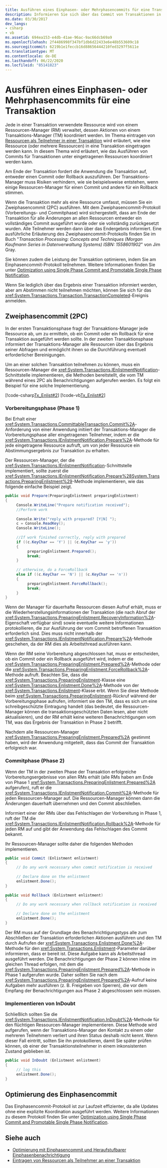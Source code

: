```yaml
---
title: Ausführen eines Einphasen- oder Mehrphasencommits für eine Transaktion
description: Informieren Sie sich über das Commit von Transaktionen in einer oder zwei Phasen in .net. Ein Zweiphasencommit (2PC) muss ausgeführt werden, wenn die Transaktion mehr als eine Ressource umfasst.
ms.date: 03/30/2017
dev_langs:
- csharp
- vb
ms.assetid: 694ea153-e4db-41ae-96ac-9ac66dcb69a9
ms.openlocfilehash: 2f4486998f347bf1db6d22433e6e48b553609c18
ms.sourcegitcommit: 6219b1e1feccb16d88656444210fed3297f5611e
ms.translationtype: MT
ms.contentlocale: de-DE
ms.lasthandoff: 06/22/2020
ms.locfileid: "85141823"
---
```

# <a name="committing-a-transaction-in-single-phase-and-multi-phase"></a>Ausführen eines Einphasen- oder Mehrphasencommits für eine Transaktion
Jede in einer Transaktion verwendete Ressource wird von einem Ressourcen-Manager (RM) verwaltet, dessen Aktionen von einem Transaktions-Manager (TM) koordiniert werden. Im Thema eintragen von [Ressourcen als Teilnehmer in einer Transaktion](enlisting-resources-as-participants-in-a-transaction.md) wird erläutert, wie eine Ressource (oder mehrere Ressourcen) in eine Transaktion eingetragen werden kann. In diesem Thema wird erläutert, wie das Ausführen von Commits für Transaktionen unter eingetragenen Ressourcen koordiniert werden kann.  
  
 Am Ende der Transaktion fordert die Anwendung die Transaktion auf, entweder einen Commit oder Rollback auszuführen. Der Transaktions-Manager muss Risiken verhindern, wie sie beispielsweise entstehen, wenn einige Ressourcen-Manager für einen Commit und andere für ein Rollback stimmen.  
  
 Wenn die Transaktion mehr als eine Ressource umfasst, müssen Sie ein Zweiphasencommit (2PC) ausführen. Mit dem Zweiphasencommit-Protokoll (Vorbereitungs- und Commitphase) wird sichergestellt, dass am Ende der Transaktion für alle Änderungen an allen Ressourcen entweder ein vollständiges Commit ausgeführt wurde oder sie vollständig zurückgesetzt wurden. Alle Teilnehmer werden dann über das Endergebnis informiert. Eine ausführliche Erläuterung des Zweiphasencommit-Protokolls finden Sie im Buch "*Transaction Processing: Concepts and Techniques (Morgan Kaufmann Series in Datenverwaltung Systems) ISBN: 1558601902*" von Jim Gray.  
  
 Sie können zudem die Leistung der Transaktion optimieren, indem Sie am Einphasencommit-Protokoll teilnehmen. Weitere Informationen finden Sie unter [Optimization using Single Phase Commit and Promotable Single Phase Notification](optimization-spc-and-promotable-spn.md).  
  
 Wenn Sie lediglich über das Ergebnis einer Transaktion informiert werden, aber am Abstimmen nicht teilnehmen möchten, können Sie sich für das <xref:System.Transactions.Transaction.TransactionCompleted>-Ereignis anmelden.  
  
## <a name="two-phase-commit-2pc"></a>Zweiphasencommit (2PC)  
 In der ersten Transaktionsphase fragt der Transaktions-Manager jede Ressource ab, um zu ermitteln, ob ein Commit oder ein Rollback für eine Transaktion ausgeführt werden sollte. In der zweiten Transaktionsphase informiert der Transaktions-Manager alle Ressourcen über das Ergebnis seiner Abfragen und ermöglicht ihnen so die Durchführung eventuell erforderlicher Bereinigungen.  
  
 Um an einer solchen Transaktion teilnehmen zu können, muss ein Ressourcen-Manager die <xref:System.Transactions.IEnlistmentNotification>-Schnittstelle implementieren, die Methoden bereitstellt, die vom TM während eines 2PC als Benachrichtigungen aufgerufen werden.  Es folgt ein Beispiel für eine solche Implementierung.  
  
 [!code-csharp[Tx_Enlist#2](../../../../samples/snippets/csharp/VS_Snippets_CFX/tx_enlist/cs/enlist.cs#2)]
 [!code-vb[Tx_Enlist#2](../../../../samples/snippets/visualbasic/VS_Snippets_CFX/tx_enlist/vb/enlist.vb#2)]  
  
### <a name="prepare-phase-phase-1"></a>Vorbereitungsphase (Phase 1)  
 Bei Erhalt einer <xref:System.Transactions.CommittableTransaction.Commit%2A>-Anforderung von einer Anwendung initiiert der Transaktions-Manager die Vorbereitungsphase aller eingetragenen Teilnehmer, indem er die <xref:System.Transactions.IEnlistmentNotification.Prepare%2A>-Methode für jede eingetragene Ressource aufruft, um von jeder Ressource ein Abstimmungsergebnis zur Transaktion zu erhalten.  
  
 Der Ressourcen-Manager, der die <xref:System.Transactions.IEnlistmentNotification>-Schnittstelle implementiert, sollte zuerst die <xref:System.Transactions.IEnlistmentNotification.Prepare%28System.Transactions.PreparingEnlistment%29>-Methode implementieren, wie das folgende einfache Beispiel zeigt.  
  
```csharp
public void Prepare(PreparingEnlistment preparingEnlistment)  
{  
     Console.WriteLine("Prepare notification received");  
     //Perform work  
  
     Console.Write("reply with prepared? [Y|N] ");  
     c = Console.ReadKey();  
     Console.WriteLine();  
  
     //If work finished correctly, reply with prepared  
     if ((c.KeyChar == 'Y') || (c.KeyChar == 'y'))  
     {  
          preparingEnlistment.Prepared();  
          break;  
     }  
  
     // otherwise, do a ForceRollback  
     else if ((c.KeyChar == 'N') || (c.KeyChar == 'n'))  
     {  
          preparingEnlistment.ForceRollback();  
          break;  
     }  
}  
```  
  
 Wenn der Manager für dauerhafte Ressourcen diesen Aufruf erhält, muss er die Wiederherstellungsinformationen der Transaktion (die nach Abruf der <xref:System.Transactions.PreparingEnlistment.RecoveryInformation%2A>-Eigenschaft verfügbar sind) sowie eventuelle weitere Informationen protokollieren, die zur Ausführung der vom Commit betroffenen Transaktion erforderlich sind. Dies muss nicht innerhalb der <xref:System.Transactions.IEnlistmentNotification.Prepare%2A>-Methode geschehen, da der RM dies als Arbeitsthread ausführen kann.  
  
 Wenn der RM seine Vorbereitung abgeschlossen hat, muss er entscheiden, ob ein Commit oder ein Rollback ausgeführt wird, indem er die <xref:System.Transactions.PreparingEnlistment.Prepared%2A>-Methode oder die <xref:System.Transactions.PreparingEnlistment.ForceRollback%2A>-Methode aufruft. Beachten Sie, dass die <xref:System.Transactions.PreparingEnlistment>-Klasse eine <xref:System.Transactions.Enlistment.Done%2A>-Methode von der <xref:System.Transactions.Enlistment>-Klasse erbt. Wenn Sie diese Methode beim <xref:System.Transactions.PreparingEnlistment>-Rückruf während der Vorbereitungsphase aufrufen, informiert sie den TM, dass es sich um eine schreibgeschützte Eintragung handelt (das bedeutet, die Ressourcen-Manager können die transaktionsgeschützten Daten lesen, aber nicht aktualisieren), und der RM erhält keine weiteren Benachrichtigungen vom TM, was das Ergebnis der Transaktion in Phase 2 betrifft.  
  
 Nachdem alle Ressourcen-Manager <xref:System.Transactions.PreparingEnlistment.Prepared%2A> gestimmt haben, wird der Anwendung mitgeteilt, dass das Commit der Transaktion erfolgreich war.  
  
### <a name="commit-phase-phase-2"></a>Commitphase (Phase 2)  
 Wenn der TM in der zweiten Phase der Transaktion erfolgreiche Vorbereitungsergebnisse von allen RMs erhält (alle RMs haben am Ende von Phase 1 <xref:System.Transactions.PreparingEnlistment.Prepared%2A> aufgerufen), ruft er die <xref:System.Transactions.IEnlistmentNotification.Commit%2A>-Methode für jeden Ressourcen-Manager auf. Die Ressourcen-Manager können dann die Änderungen dauerhaft übernehmen und den Commit abschließen.  
  
 Informiert einer der RMs über das Fehlschlagen der Vorbereitung in Phase 1, ruft der TM die <xref:System.Transactions.IEnlistmentNotification.Rollback%2A>-Methode für jeden RM auf und gibt der Anwendung das Fehlschlagen des Commit bekannt.  
  
 Ihr Ressourcen-Manager sollte daher die folgenden Methoden implementieren.  
  
```csharp
public void Commit (Enlistment enlistment)  
{  
     // Do any work necessary when commit notification is received  
  
     // Declare done on the enlistment  
     enlistment.Done();  
}  
  
public void Rollback (Enlistment enlistment)  
{  
     // Do any work necessary when rollback notification is received  
  
     // Declare done on the enlistment
     enlistment.Done();
}  
```  
  
 Der RM muss auf der Grundlage des Benachrichtigungstyps alle zum Abschließen der Transaktion erforderlichen Aktionen ausführen und den TM durch Aufrufen der <xref:System.Transactions.Enlistment.Done%2A>-Methode für den <xref:System.Transactions.Enlistment>-Parameter darüber informieren, dass er bereit ist. Diese Aufgabe kann als Arbeitsthread ausgeführt werden. Die Benachrichtigungen der Phase 2 können inline im gleichen Thread erfolgen, mit dem die <xref:System.Transactions.PreparingEnlistment.Prepared%2A>-Methode in Phase 1 aufgerufen wurde. Daher sollten Sie nach dem <xref:System.Transactions.PreparingEnlistment.Prepared%2A>-Aufruf keine Aufgaben mehr ausführen (z. B. Freigeben von Sperren), die vor dem Empfang der Benachrichtigungen aus Phase 2 abgeschlossen sein müssen.  
  
### <a name="implementing-indoubt"></a>Implementieren von InDoubt  
 Schließlich sollten Sie die <xref:System.Transactions.IEnlistmentNotification.InDoubt%2A>-Methode für den flüchtigen Ressourcen-Manager implementieren. Diese Methode wird aufgerufen, wenn der Transaktions-Manager den Kontakt zu einem oder mehreren Teilnehmern verliert und ihren Status deshalb nicht kennt. Wenn dieser Fall eintritt, sollten Sie ihn protokollieren, damit Sie später prüfen können, ob einer der Transaktionsteilnehmer in einem inkonsistenten Zustand geblieben ist.  
  
```csharp
public void InDoubt (Enlistment enlistment)  
{  
     // log this  
     enlistment.Done();  
}  
```  
  
## <a name="single-phase-commit-optimization"></a>Optimierung des Einphasencommit  
 Das Einphasencommit-Protokoll ist zur Laufzeit effizienter, da alle Updates ohne eine explizite Koordination ausgeführt werden. Weitere Informationen zu diesem Protokoll finden Sie unter [Optimization using Single Phase Commit and Promotable Single Phase Notification](optimization-spc-and-promotable-spn.md).  
  
## <a name="see-also"></a>Siehe auch

- [Optimierung mit Einphasencommit und Heraufstufbarer Einphasenbenachrichtigung](optimization-spc-and-promotable-spn.md)
- [Eintragen von Ressourcen als Teilnehmer an einer Transaktion](enlisting-resources-as-participants-in-a-transaction.md)
